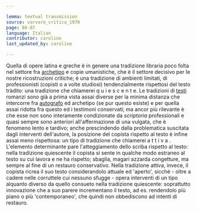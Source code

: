 ```yaml
---

lemma: textual transmission
source: varvaro_critica_1970
page: 86-87
language: Italian
contributor: caroline
last_updated_by: caroline

---
```


Quella di opere latina e greche è in genere una tradizione libraria poco folta nel settore fra [archetipo](archetype.html) e copie umanistiche, che è il settore decisivo per le nostre ricostruzioni critiche; è una tradizione di ambienti limitati, di professionisti (copisti o a volte studiosi) tendenzialmente rispettosi del testo tràdito: una tradizione che chiamerei q u i e s c e n t e. Le tradizioni di [testi](text.html) romanzi sono già a prima vista assai diverse per la minima distanza che intercorre fra [autografo](manuscript.html) ed archetipo (se pur questo esiste) e per quella assai ridotta fra questo ed i testimoni conservati; ma ancor più rilevante è che esse non sono interamente condizionate da _scriptoria_ professionali e quasi sempre sono anteriori all'affermazione di una vulgata, che è fenomeno lento e tardivo; anche prescindendo dalla problematica suscitata dagli interventi dell'autore, la posizione del copista rispetto al testo è infine assai meno rispettosa: un tipo di tradizione che chiamerei a t t i v a . L'elemento determinante pare l'atteggiamento dello scriba rispetto al testo: nella tradizione quiescente il copista si sente in qualche modo estraneo al testo su cui lavora e ne ha rispetto; sbaglia, magari azzarda congetture, ma sempre al fine di un restauro conservativo. Nella tradizione attiva, invece, il copista ricrea il suo testo considerandolo attuale ed 'aperto', sicché - oltre a cadere nelle corruttele cui nessuno sfugge - opera interventi di un tipo alquanto diverso da quello consueto nella tradizione quiescente: soprattutto innovazione che a suo parere incrementano il testo, ad es. rendendolo più piano o più 'contemporaneo', che quindi non obbediscono ad intenti di restauro.
